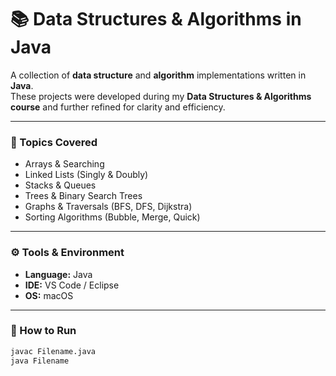 

# 📚 Data Structures & Algorithms in Java

A collection of **data structure** and **algorithm** implementations written in **Java**.  
These projects were developed during my **Data Structures & Algorithms course** and further refined for clarity and efficiency.

---

### 🧠 Topics Covered
- Arrays & Searching
- Linked Lists (Singly & Doubly)
- Stacks & Queues
- Trees & Binary Search Trees
- Graphs & Traversals (BFS, DFS, Dijkstra)
- Sorting Algorithms (Bubble, Merge, Quick)


---

### ⚙️ Tools & Environment
- **Language:** Java  
- **IDE:** VS Code / Eclipse  
- **OS:** macOS

---

### 🚀 How to Run
```bash
javac Filename.java
java Filename
